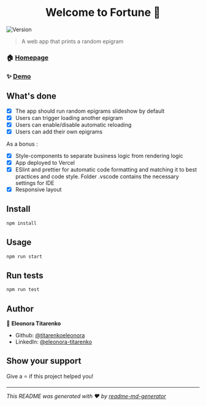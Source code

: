 <h1 align="center">Welcome to Fortune 👋</h1>
<p>
  <img alt="Version" src="https://img.shields.io/badge/version-0.1.0-blue.svg?cacheSeconds=2592000" />
</p>

> A web app that prints a random epigram

### 🏠 [Homepage](https://github.com/titarenkoeleonora/fortune-app)

### ✨ [Demo](https://fortune-app-phi.vercel.app/)

## What's done

- [x] The app should run random epigrams slideshow by default
- [x] Users can trigger loading another epigram
- [x] Users can enable/disable automatic reloading
- [x] Users can add their own epigrams

As a bonus :

- [x] Style-components to separate business logic from rendering logic
- [x] App deployed to Vercel
- [x] ESlint and prettier for automatic code formatting and matching it to best practices and code style. Folder .vscode contains the necessary settings for IDE
- [x] Responsive layout

## Install

```sh
npm install
```

## Usage

```sh
npm run start
```

## Run tests

```sh
npm run test
```

## Author

👤 **Eleonora Titarenko**

* Github: [@titarenkoeleonora](https://github.com/titarenkoeleonora)
* LinkedIn: [@eleonora-titarenko](https://linkedin.com/in/eleonora-titarenko)

## Show your support

Give a ⭐️ if this project helped you!

***
_This README was generated with ❤️ by [readme-md-generator](https://github.com/kefranabg/readme-md-generator)_
